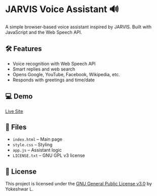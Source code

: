 # JARVIS Voice Assistant 🔊

A simple browser-based voice assistant inspired by JARVIS. Built with JavaScript and the Web Speech API.

## 🛠 Features

- Voice recognition with Web Speech API
- Smart replies and web search
- Opens Google, YouTube, Facebook, Wikipedia, etc.
- Responds with greetings and time/date

## 💻 Demo

[Live Site](https://your-username.github.io/JARVIS-Voice-Assistant/)

## 📁 Files

- `index.html` – Main page
- `style.css` – Styling
- `app.js` – Assistant logic
- `LICENSE.txt` – GNU GPL v3 license

## 🔐 License

This project is licensed under the [GNU General Public License v3.0](./LICENSE.txt) by Yokeshwar L.
